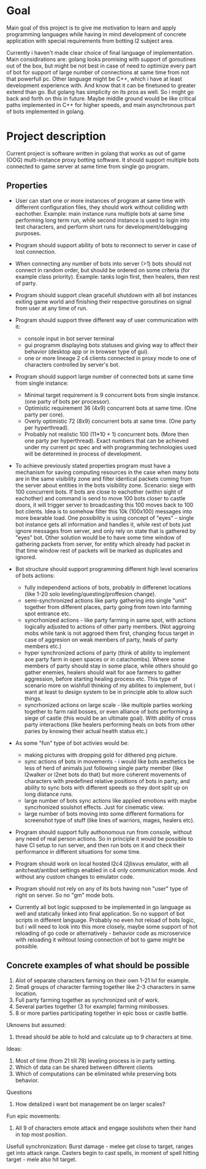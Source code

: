 <!--
SPDX-FileCopyrightText: 2024 Melg Eight <public.melg8@gmail.com>

SPDX-License-Identifier: MIT
-->

# Goal
Main goal of this project is to give me motivation to learn and apply programming languages while having in mind development of concrete application with special requirements from botting l2 subject area.

Currently i haven't made clear choice of final language of implementation. Main considirations are: golang looks promising with support of goroutines out of the box, but might be not best in case of need to optimize every part of bot for support of large number of connections at same time from not that powerfull pc. Other language might be C++, which i have at least development experience with. And know that it can be finetuned to greater extend than go. But golang has simplicity on its pros as well. So i might go back and forth on this in future. Maybe middle ground would be like critical paths implemented in C++ for higher speeds, and main asynchronous part of bots implemented in golang.

# Project description
Current project is software written in golang that works as out of game (OOG) multi-instance proxy botting software. It should support multiple bots connected to game server at same time from single go program.

## Properties

- User can start one or more instances of program at same time with differrent configuration files, they should work without colliding with eachother. Example: main instance runs multiple bots at same time performing long term run, while second instance is used to login into test characters, and perform short runs for development/debugging purposes.

- Program should support ability of bots to reconnect to server in case of lost connection.

- When connecting any number of bots into server (>1) bots should not connect in random order, but should be ordered on some criteria (for example class priority). Example: tanks login first, then healers, then rest of party.

- Program should support clean gracefull shutdown with all bot instances exiting game world and finishing their respective goroutines on signal from user at any time of run.

- Program should support three different way of user communication with it: 
    - console input in bot server terminal
    - gui programm displaying bots statuses and giving way to affect their behavior (desktop app or in browser type of gui).
    - one or more lineage 2 c4 clients connected in proxy mode to one of characters controlled by server's bot.

- Program should support large number of connected bots at same time from single instance: 
    - Minimal target requirement is 9 concurrent bots from single instance. (one party of bots per processor).
    - Optimistic requirement 36 (4x9) concurrent bots at same time. (One party per core).
    - Overly optimistic 72 (8x9) concurrent bots at same time. (One party per hyperthread).
    - Probably not realistic 100 (11*10 + 1) concurrent bots. (More then one party per hyperthread).
Exact numbers that can be achieved under my current pc spec and with  programming technologies used will be determined in process of development.

- To achieve previously stated properties program must have a mechanism for saving computing resources in the case when many bots are in the same visibility zone and filter identical packets coming from the server about entities in the bots visibility zone. 
Scenario: siege with 100 concurrent bots. If bots are close to eachother (within sight of eachother) and command is send to move 100 bots closer to castle doors, it will trigger server to broadcasting this 100 moves back to 100 bot clients. Idea is to somehow filter this 10k (100x100) messages into more bearable load. One possibility is using concept of "eyes" - single bot instance gets all information and handles it, while rest of bots just ignore messages from server, and only rely on state that is gathered by "eyes" bot. Other solution would be to have some time window of gathering packets from server, for entity which already had packet in that time window rest of packets will be marked as duplicates and ignored.

- Bot structure should support programming different high level scenarios of bots actions:
    - fully independend actions of bots, probably in differenet locations (like 1-20 solo leveling/questing/proffesion change).
    - semi-synchronized actions like party gathering into single "unit" together from different places, party going from town into farming spot entrance etc.
    - syncrhonized actions - like party farming in same spot, with actions logically adjusted to actions of other party members. (Not aggroing mobs while tank is not aggroed them first, changing focus target in case of aggresion on weak members of party, heals of party members etc.)
    - hyper synchronized actions of party (think of ability to implement aoe party farm in open spaces or in catachombs). Where some members of party should stay in some place, while others should go gather enemies, healers should wait for aoe farmers to gather aggression, before starting healing process etc. This type of scenario more on wishfull thinking of my abilites to implement, but i want at least to design system to be in principle able to allow such things.
    - syncrhonized actions on large scale - like multiple parties working together to farm raid bosses, or even alliance of bots performing a siege of castle (this would be an ultimate goal). With ability of cross party interactions (like healers performing heals on bots from other paries by knowing their actual health status etc.)

- As some "fun" type of bot activies would be:
    - making pictures with dropping gold for dithered png picture.
    - sync actions of bots in movements - i would like bots aesthetics be less of herd of animals just following single party member (like l2walker or l2net bots do that) but more coherent movements of characters with predefined relative positions of bots in party, and ability to sync bots with different speeds so they dont split up on long distance runs.
    - large number of bots sync actions like applied emotions with maybe syncrhonized soulshot effects. Just for cinematic view.
    - large number of bots moving into some different formations for screenshot type of stuff (like lines of warriors, mages, healers etc).

- Program should support fully authonomous run from console, without any need of real person actions. So in principle it would be possible to have CI setup to run server, and then run bots on it and check their performance in different situations for some time.

- Program should work on local hosted l2c4 l2jlisvus emulator, with all anitcheat/antibot settings enabled in c4 only communication mode. And without any custom changes to emulator code.

- Program should not rely on any of its bots having non "user" type of right on server. So no "gm" mode bots.

- Currently all bot logic supposed to be implemented in go language as well and statically linked into final application. So no support of bot scripts in different language. Probably no even hot reload of bots logic, but i will need to look into this more closely, maybe some support of hot reloading of go code or alternatively - behavior code as microservice with reloading it wihtout losing connection of bot to game might be possible.


## Concrete examples of what should be possible
1. Alot of separate characters farming on their own 1-21 lvl for example.
2. Small groups of character farming together like 2-3 characters in same location.
3. Full party farming together as synchronized unit of work.
4. Several parties together (3 for example) farming minibosses.
5. 8 or more parties participating together in epic boss or castle battle.

Uknowns but assumed:
1. thread should be able to hold and calculate up to 9 characters at time.


Ideas:
1. Most of time (from 21 till 78) leveling process is in party setting.
2. Which of data can be shared between different clients
3. Which of computations can be eliminated while preserving bots behavior.

Questions
1. How detalized i want bot management be on larger scales?


Fun epic movements:
1. All 9 of characters emote attack and engage soulshots when their hand in top most position.

Usefull synchronization:
Burst damage - melee get close to target, ranges get into attack range. Casters begin to cast spells, in moment of spell hitting target - mele also hit target.